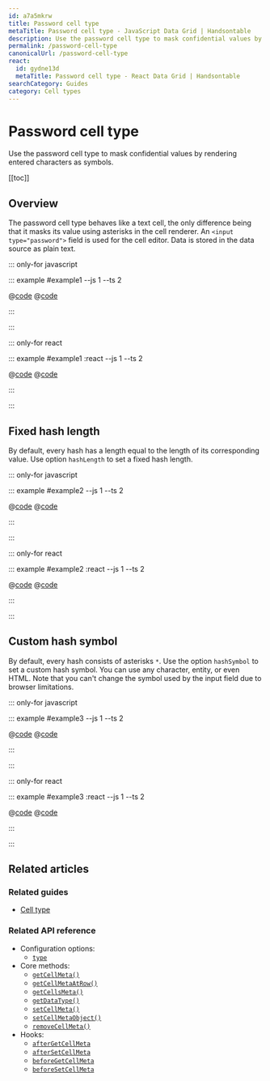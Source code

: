 ```yaml
---
id: a7a5mkrw
title: Password cell type
metaTitle: Password cell type - JavaScript Data Grid | Handsontable
description: Use the password cell type to mask confidential values by rendering entered characters as symbols.
permalink: /password-cell-type
canonicalUrl: /password-cell-type
react:
  id: gydne13d
  metaTitle: Password cell type - React Data Grid | Handsontable
searchCategory: Guides
category: Cell types
---
```


# Password cell type

Use the password cell type to mask confidential values by rendering entered characters as symbols.

[[toc]]

## Overview

The password cell type behaves like a text cell, the only difference being that it masks its value using asterisks in the cell renderer. An `<input type="password">` field is used for the cell editor. Data is stored in the data source as plain text.

::: only-for javascript

::: example #example1 --js 1 --ts 2

@[code](@/content/guides/cell-types/password-cell-type/javascript/example1.js)
@[code](@/content/guides/cell-types/password-cell-type/javascript/example1.ts)

:::

:::

::: only-for react

::: example #example1 :react --js 1 --ts 2

@[code](@/content/guides/cell-types/password-cell-type/react/example1.jsx)
@[code](@/content/guides/cell-types/password-cell-type/react/example1.tsx)

:::

:::

## Fixed hash length

By default, every hash has a length equal to the length of its corresponding value. Use option `hashLength` to set a fixed hash length.

::: only-for javascript

::: example #example2 --js 1 --ts 2

@[code](@/content/guides/cell-types/password-cell-type/javascript/example2.js)
@[code](@/content/guides/cell-types/password-cell-type/javascript/example2.ts)

:::

:::

::: only-for react

::: example #example2 :react --js 1 --ts 2

@[code](@/content/guides/cell-types/password-cell-type/react/example2.jsx)
@[code](@/content/guides/cell-types/password-cell-type/react/example2.tsx)

:::

:::

## Custom hash symbol

By default, every hash consists of asterisks `*`. Use the option `hashSymbol` to set a custom hash symbol. You can use any character, entity, or even HTML. Note that you can't change the symbol used by the input field due to browser limitations.

::: only-for javascript

::: example #example3 --js 1 --ts 2

@[code](@/content/guides/cell-types/password-cell-type/javascript/example3.js)
@[code](@/content/guides/cell-types/password-cell-type/javascript/example3.ts)

:::

:::

::: only-for react

::: example #example3 :react --js 1 --ts 2

@[code](@/content/guides/cell-types/password-cell-type/react/example3.jsx)
@[code](@/content/guides/cell-types/password-cell-type/react/example3.tsx)

:::

:::

## Related articles

### Related guides

- [Cell type](@/guides/cell-types/cell-type/cell-type.md)

### Related API reference

- Configuration options:
  - [`type`](@/api/options.md#type)
- Core methods:
  - [`getCellMeta()`](@/api/core.md#getcellmeta)
  - [`getCellMetaAtRow()`](@/api/core.md#getcellmetaatrow)
  - [`getCellsMeta()`](@/api/core.md#getcellsmeta)
  - [`getDataType()`](@/api/core.md#getdatatype)
  - [`setCellMeta()`](@/api/core.md#setcellmeta)
  - [`setCellMetaObject()`](@/api/core.md#setcellmetaobject)
  - [`removeCellMeta()`](@/api/core.md#removecellmeta)
- Hooks:
  - [`afterGetCellMeta`](@/api/hooks.md#aftergetcellmeta)
  - [`afterSetCellMeta`](@/api/hooks.md#aftersetcellmeta)
  - [`beforeGetCellMeta`](@/api/hooks.md#beforegetcellmeta)
  - [`beforeSetCellMeta`](@/api/hooks.md#beforesetcellmeta)
